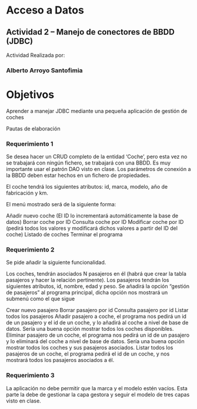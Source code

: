 
# Acceso a Datos

## Actividad 2 – Manejo de conectores de BBDD (JDBC)

Actividad Realizada por:

###  Alberto Arroyo Santofimia


# Objetivos

Aprender a manejar JDBC mediante una pequeña aplicación de gestión de coches

Pautas de elaboración

### Requerimiento 1

Se desea hacer un CRUD completo de la entidad ‘Coche’, pero esta vez no se trabajará con ningún fichero, se trabajará con una BBDD. Es muy importante usar el patrón DAO visto en clase. Los parámetros de conexión a la BBDD deben estar hechos en un fichero de propiedades.

El coche tendrá los siguientes atributos: id, marca, modelo, año de fabricación y km.

El menú mostrado será de la siguiente forma:

Añadir nuevo coche (El ID lo incrementará automáticamente la base de datos)
Borrar coche por ID
Consulta coche por ID
Modificar coche por ID (pedirá todos los valores y modificará dichos valores a partir del ID del coche)
Listado de coches
Terminar el programa


### Requerimiento 2

Se pide añadir la siguiente funcionalidad.

Los coches, tendrán asociados N pasajeros en él (habrá que crear la tabla pasajeros y hacer la relación pertinente). Los pasajeros tendrán los siguientes atributos, id, nombre, edad y peso. Se añadirá la opción “gestión de pasajeros” al programa principal, dicha opción nos mostrará un submenú como el que sigue

Crear nuevo pasajero
Borrar pasajero por id
Consulta pasajero por id
Listar todos los pasajeros
Añadir pasajero a coche, el programa nos pedirá un id de un pasajero y el id de un coche, y lo añadirá al coche a nivel de base de datos. Sería una buena opción mostrar todos los coches disponibles.
Eliminar pasajero de un coche, el programa nos pedirá un id de un pasajero y lo eliminará del coche a nivel de base de datos. Sería una buena opción mostrar todos los coches y sus pasajeros asociados.
Listar todos los pasajeros de un coche, el programa pedirá el id de un coche, y nos mostrará todos los pasajeros asociados a él.


### Requerimiento 3

La aplicación no debe permitir que la marca y el modelo estén vacíos. Esta parte la debe de gestionar la capa gestora y seguir el modelo de tres capas visto en clase.
